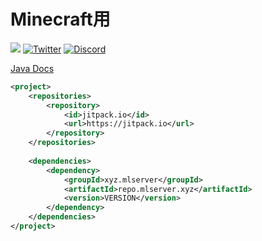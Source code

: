 # Minecraft用

[![](https://jitpack.io/v/xyz.mlserver/repo.mlserver.xyz.svg)](https://jitpack.io/#xyz.mlserver/repo.mlserver.xyz)
[![Twitter](https://badgen.net/twitter/follow/meoto2408?icon=twitter)](https://twitter.com/meoto2408)
[![Discord](https://discord.com/api/guilds/556844677115150366/widget.png)](https://discord.mlserver.xyz)

[Java Docs](https://docs.mlserver.jp/)

```xml
<project>
    <repositories>
        <repository>
            <id>jitpack.io</id>
            <url>https://jitpack.io</url>
        </repository>
    </repositories>
    
    <dependencies>
        <dependency>
            <groupId>xyz.mlserver</groupId>
            <artifactId>repo.mlserver.xyz</artifactId>
            <version>VERSION</version>
        </dependency>
    </dependencies>
</project>
```